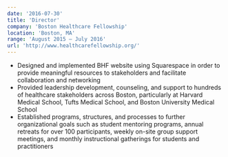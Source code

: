 ```yaml
---
date: '2016-07-30'
title: 'Director'
company: 'Boston Healthcare Fellowship'
location: 'Boston, MA'
range: 'August 2015 – July 2016'
url: 'http://www.healthcarefellowship.org/'
---
```


- Designed and implemented BHF website using Squarespace in order to provide meaningful resources to stakeholders and facilitate collaboration and networking
- Provided leadership development, counseling, and support to hundreds of healthcare stakeholders across Boston, particularly at Harvard Medical School, Tufts Medical School, and Boston University Medical School
- Established programs, structures, and processes to further organizational goals such as student mentoring programs, annual retreats for over 100 participants, weekly on-site group support meetings, and monthly instructional gatherings for students and practitioners
